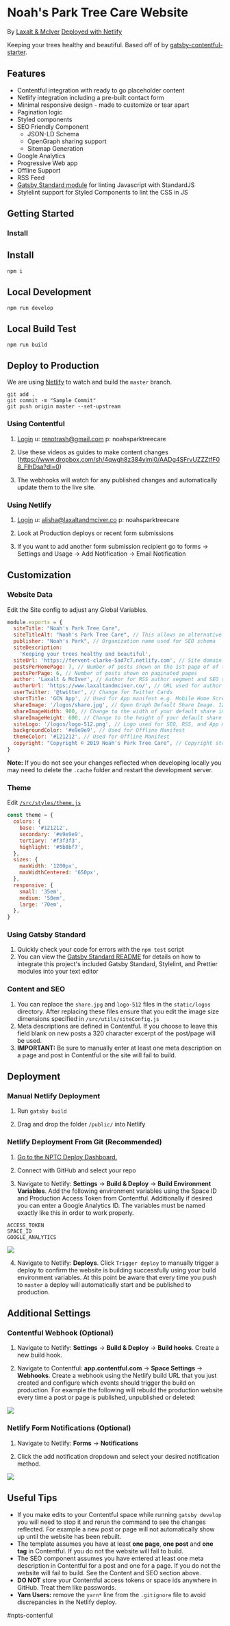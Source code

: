 # Noah's Park Tree Care Website
By [Laxalt & McIver](https://www.laxaltandmciver.co/)
[Deployed with Netlify](https://app.netlify.com/sites/eloquent-nobel-cbff4a/overview)

Keeping your trees healthy and beautiful. Based off of by [gatsby-contentful-starter](https://github.com/contentful-userland/gatsby-contentful-starter).

## Features

- Contentful integration with ready to go placeholder content
- Netlify integration including a pre-built contact form
- Minimal responsive design - made to customize or tear apart
- Pagination logic
- Styled components
- SEO Friendly Component
  - JSON-LD Schema
  - OpenGraph sharing support
  - Sitemap Generation
- Google Analytics
- Progressive Web app
- Offline Support
- RSS Feed
- [Gatsby Standard module](https://www.npmjs.com/package/eslint-config-gatsby-standard) for linting Javascript with StandardJS
- Stylelint support for Styled Components to lint the CSS in JS

## Getting Started

### Install

## Install
```
npm i
```

## Local Development
```
npm run develop
```

## Local Build Test
```
npm run build
```

## Deploy to Production
We are using [Netlify](https://www.netlify.com/) to watch and build the `master` branch.
```
git add .
git commit -m "Sample Commit"
git push origin master --set-upstream
```

### Using Contentful

1.  [Login](https://www.contentful.com/) u: renotrash@gmail.com p: noahsparktreecare

2.  Use these videos as guides to make content changes (https://www.dropbox.com/sh/4qwgh8z384yimi0/AADg4SFrvUZZZtfF08_FlhDsa?dl=0)

3.  The webhooks will watch for any published changes and automatically update them to the live site.

### Using Netlify

1.  [Login](https://app.netlify.com/) u: alisha@laxaltandmciver.co p: noahsparktreecare

2. Look at Production deploys or recent form submissions

3. If you want to add another form submission recipient go to forms -> Settings and Usage -> Add Notification -> Email Notification

## Customization

### Website Data

Edit the Site config to adjust any Global Variables.

```js
module.exports = {
  siteTitle: "Noah's Park Tree Care",
  siteTitleAlt: "Noah's Park Tree Care", // This allows an alternative site title for SEO schema.
  publisher: "Noah's Park", // Organization name used for SEO schema
  siteDescription:
    'Keeping your trees healthy and beautiful',
  siteUrl: 'https://fervent-clarke-5ad7c7.netlify.com', // Site domain. Do not include a trailing slash! If you wish to use a path prefix you can read more about that here: https://www.gatsbyjs.org/docs/path-prefix/
  postsPerHomePage: 7, // Number of posts shown on the 1st page of of the index.js template (home page)
  postsPerPage: 6, // Number of posts shown on paginated pages
  author: 'Laxalt & McIver', // Author for RSS author segment and SEO schema
  authorUrl: 'https://www.laxaltandmciver.co/', // URL used for author and publisher schema, can be a social profile or other personal site
  userTwitter: '@twitter', // Change for Twitter Cards
  shortTitle: 'GCN App', // Used for App manifest e.g. Mobile Home Screen
  shareImage: '/logos/share.jpg', // Open Graph Default Share Image. 1200x1200 is recommended
  shareImageWidth: 900, // Change to the width of your default share image
  shareImageHeight: 600, // Change to the height of your default share image
  siteLogo: '/logos/logo-512.png', // Logo used for SEO, RSS, and App manifest
  backgroundColor: '#e9e9e9', // Used for Offline Manifest
  themeColor: '#121212', // Used for Offline Manifest
  copyright: "Copyright © 2019 Noah's Park Tree Care", // Copyright string for the RSS feed
}
```

**Note:** If you do not see your changes reflected when developing locally you may need to delete the `.cache` folder and restart the development server.

### Theme

Edit [`/src/styles/theme.js`](https://github.com/ryanwiemer/gatsby-starter-gcn/blob/master/src/styles/theme.js)

```js
const theme = {
  colors: {
    base: '#121212',
    secondary: '#e9e9e9',
    tertiary: '#f3f3f3',
    highlight: '#5b8bf7',
  },
  sizes: {
    maxWidth: '1200px',
    maxWidthCentered: '650px',
  },
  responsive: {
    small: '35em',
    medium: '50em',
    large: '70em',
  },
}
```

### Using Gatsby Standard

1.  Quickly check your code for errors with the `npm test` script
2.  You can view the [Gatsby Standard README](https://github.com/brandonkal/eslint-config-gatsby-standard) for details on how to integrate this project's included Gatsby Standard, Stylelint, and Prettier modules into your text editor

### Content and SEO

1.  You can replace the `share.jpg` and `logo-512` files in the `static/logos` directory. After replacing these files ensure that you edit the image size dimensions specified in `/src/utils/siteConfig.js`
2.  Meta descriptions are defined in Contentful. If you choose to leave this field blank on new posts a 320 character excerpt of the post/page will be used.
3.  **IMPORTANT:** Be sure to manually enter at least one meta description on a page and post in Contentful or the site will fail to build.

## Deployment

### Manual Netlify Deployment

1.  Run `gatsby build`

2.  Drag and drop the folder `/public/` into Netlify

### Netlify Deployment From Git (Recommended)

1.  [Go to the NPTC Deploy Dashboard.](https://app.netlify.com/sites/fervent-clarke-5ad7c7/overview)

2.  Connect with GitHub and select your repo

3.  Navigate to Netlify: **Settings** → **Build & Deploy** → **Build Environment Variables**. Add the following environment variables using the Space ID and Production Access Token from Contentful. Additionally if desired you can enter a Google Analytics ID. The variables must be named exactly like this in order to work properly.

```
ACCESS_TOKEN
SPACE_ID
GOOGLE_ANALYTICS
```

![](screenshots/netlify-build-environment-variables.jpg)

4.  Navigate to Netlify: **Deploys**. Click `Trigger deploy` to manually trigger a deploy to confirm the website is building successfully using your build environment variables. At this point be aware that every time you push to `master` a deploy will automatically start and be published to production.

## Additional Settings

### Contentful Webhook (Optional)

1.  Navigate to Netlify:
    **Settings** → **Build & Deploy** → **Build hooks**.
    Create a new build hook.

2.  Navigate to Contentful:
    **app.contentful.com** → **Space Settings** → **Webhooks**. Create a webhook using the Netlify build URL that you just created
    and configure which events should trigger the build on production. For example the following will rebuild the production website every time a post or page is published, unpublished or deleted:

![](screenshots/contentful-webhook-selected-events.jpg)

### Netlify Form Notifications (Optional)

1.  Navigate to Netlify:
    **Forms** → **Notifications**

2.  Click the add notification dropdown and select your desired notification method.

![](screenshots/netlify-form-notifcations.jpg)

## Useful Tips

- If you make edits to your Contentful space while running `gatsby develop` you will need to stop it and rerun the command to see the changes reflected. For example a new post or page will not automatically show up until the website has been rebuilt.
- The template assumes you have at least **one page**, **one post** and **one tag** in Contentful. If you do not the website will fail to build.
- The SEO component assumes you have entered at least one meta description in Contentful for a post and one for a page. If you do not the website will fail to build. See the Content and SEO section above.
- **DO NOT** store your Contentful access tokens or space ids anywhere in GitHub. Treat them like passwords.
- **Yarn Users:** remove the `yarn*` line from the `.gitignore` file to avoid discrepancies in the Netlify deploy.

#npts-contenful
